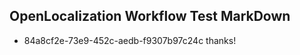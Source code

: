 ## OpenLocalization Workflow Test MarkDown
* 84a8cf2e-73e9-452c-aedb-f9307b97c24c 
thanks!<!--HONumber=Mar16_HO2-->
